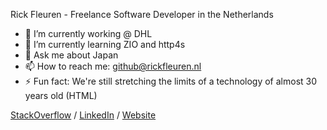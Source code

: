 Rick Fleuren - Freelance Software Developer in the Netherlands

- 🔭 I’m currently working @ DHL
- 🌱 I’m currently learning ZIO and http4s
- 💬 Ask me about Japan
- 📫 How to reach me: github@rickfleuren.nl
- ⚡ Fun fact: We're still stretching the limits of a technology of almost 30 years old (HTML)

[StackOverflow](https://stackoverflow.com/users/900/arcturus) / [LinkedIn](https://www.linkedin.com/in/rickfleuren/) / [Website](http://www.rickfleuren.nl/)
